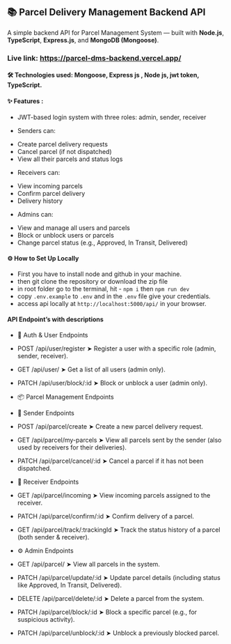 ## 📚 Parcel Delivery Management Backend API

A simple backend API for Parcel Management System — built with **Node.js**, **TypeScript**, **Express.js**, and **MongoDB (Mongoose)**.

### Live link: https://parcel-dms-backend.vercel.app/

#### 🛠️ Technologies used: Mongoose, Express js , Node js, jwt token, TypeScript.

#### ✨ Features :

- JWT-based login system with three roles: admin, sender, receiver

- Senders can:

* Create parcel delivery requests
* Cancel parcel (if not dispatched)
* View all their parcels and status logs

- Receivers can:

* View incoming parcels
* Confirm parcel delivery
* Delivery history

- Admins can:

* View and manage all users and parcels
* Block or unblock users or parcels
* Change parcel status (e.g., Approved, In Transit, Delivered)


#### ⚙️ How to Set Up Locally

- First you have to install node and github in your machine.
- then git clone the repository or download the zip file
- in root folder go to the terminal, hit - `npm i` then `npm run dev`
- copy `.env.example` to `.env` and in the `.env` file give your credentials.
- access api locally at `http://localhost:5000/api/` in your browser.



#### API Endpoint’s with descriptions

* 🔐 Auth & User Endpoints

- POST /api/user/register
➤ Register a user with a specific role (admin, sender, receiver).

- GET /api/user/
➤ Get a list of all users (admin only).

- PATCH /api/user/block/:id
➤ Block or unblock a user (admin only).

* 📦 Parcel Management Endpoints

* 🔸 Sender Endpoints

- POST /api/parcel/create
➤ Create a new parcel delivery request.

- GET /api/parcel/my-parcels
➤ View all parcels sent by the sender (also used by receivers for their deliveries).

- PATCH /api/parcel/cancel/:id
➤ Cancel a parcel if it has not been dispatched.


* 🔹 Receiver Endpoints
- GET /api/parcel/incoming
➤ View incoming parcels assigned to the receiver.

- PATCH /api/parcel/confirm/:id
➤ Confirm delivery of a parcel.

- GET /api/parcel/track/:trackingId
➤ Track the status history of a parcel (both sender & receiver).



* ⚙️ Admin Endpoints

- GET /api/parcel/
➤ View all parcels in the system.

- PATCH /api/parcel/update/:id
➤ Update parcel details (including status like Approved, In Transit, Delivered).

- DELETE /api/parcel/delete/:id
➤ Delete a parcel from the system.

- PATCH /api/parcel/block/:id
➤ Block a specific parcel (e.g., for suspicious activity).

- PATCH /api/parcel/unblock/:id
➤ Unblock a previously blocked parcel.